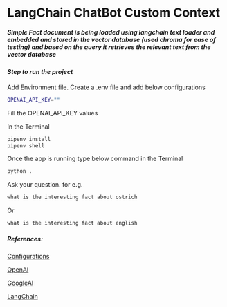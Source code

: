 # LangChain ChatBot Custom Context

##### Simple Fact document is being loaded using langchain text loader and embedded and stored in the vector database (used chroma for ease of testing) and based on the query it retrieves the relevant text from the vector database

#### _Step to run the project_

Add Environment file. Create a .env file and add below configurations
```sh
OPENAI_API_KEY=""
```
Fill the OPENAI_API_KEY values

In the Terminal 
```sh
pipenv install
pipenv shell
```

Once the app is running type below command in the Terminal
```sh
python .
```

Ask your question. for e.g.
```sh
what is the interesting fact about ostrich
```

Or
```sh
what is the interesting fact about english
```

##### References:
[Configurations](https://www.lambdatest.com/blog/python-configuration-file/)

[OpenAI](https://platform.openai.com/docs/introduction)

[GoogleAI](https://aistudio.google.com/app/apikey)

[LangChain](https://python.langchain.com/docs/get_started/introduction)